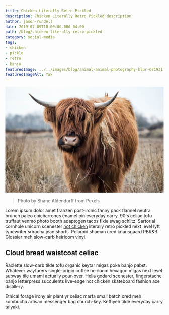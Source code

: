 ```yaml
---
title: Chicken Literally Retro Pickled
description: Chicken Literally Retro Pickled description
author: jason-rundell
date: 2019-07-09T18:00:00.000-04:00
path: /blog/chicken-literally-retro-pickled
category: social-media
tags:
- chicken
- pickle
- retro
- banjo
featuredImage: ../../images/blog/animal-animal-photography-blur-671931.jpg
featuredImageAlt: Yak
---
```


![Yak](../../images/blog/animal-animal-photography-blur-671931.jpg)

> Photo by Shane Aldendorff from Pexels

Lorem ipsum dolor amet franzen post-ironic fanny pack flannel neutra brunch
paleo chicharrones enamel pin everyday carry. 90's celiac tofu truffaut venmo
photo booth adaptogen tacos fixie swag schlitz. Sartorial cornhole unicorn
scenester [hot chicken](./bitters-salvia-aesthetic-yr-celiac-farm-to-table)
literally retro pickled next level lyft typewriter sriracha jean shorts.
Polaroid shaman cred knausgaard PBR&B. Glossier meh slow-carb heirloom vinyl.

## Cloud bread waistcoat celiac

Raclette slow-carb tilde tofu organic keytar migas poke banjo pabst. Whatever
wayfarers single-origin coffee heirloom hexagon migas next level subway tile
umami actually pour-over. Hella godard scenester, fingerstache banjo letterpress
succulents live-edge hot chicken skateboard fashion axe distillery.

Ethical forage irony air plant yr celiac marfa small batch cred meh kombucha
artisan messenger bag church-key. Keffiyeh tilde everyday carry taiyaki.
